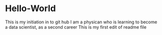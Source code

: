 # Hello-World
This is my initiation in to git hub
I am a physican who is learning to become a data scientist, as a second career
This is my first edit of readme file
